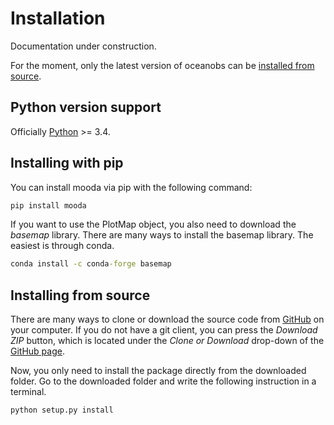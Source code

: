 # Installation

Documentation under construction.

For the moment, only the latest version of oceanobs can be [installed from source](#Installing_from_source).

## Python version support

Officially [Python](https://www.python.org/downloads/) >= 3.4.

## Installing with pip

You can install mooda via pip with the following command:

```bat
pip install mooda
```

If you want to use the PlotMap object, you also need to download the *basemap* library. There are many ways to install the basemap library. The easiest is through conda.

```bat
conda install -c conda-forge basemap
```

## Installing from source

There are many ways to clone or download the source code from [GitHub](https://github.com/rbardaji/mooda) on your computer. If you do not have a git client, you can press the *Download ZIP* button, which is located under the *Clone or Download* drop-down of the [GitHub page](https://github.com/rbardaji/mooda).

Now, you only need to install the package directly from the downloaded folder. Go to the downloaded folder and write the following instruction in a terminal.

```bat
python setup.py install
```
